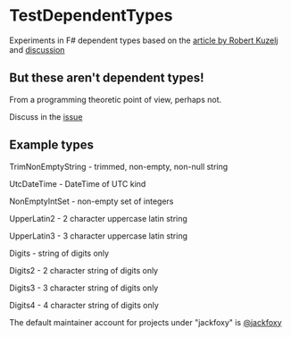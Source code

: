 # TestDependentTypes

Experiments in F# dependent types based on the [article by Robert Kuzelj](https://robkuz.github.io/Limited-Values/) and [discussion](https://github.com/robkuz/robkuz.github.io/issues/6)

## But these aren't dependent types!

From a programming theoretic point of view, perhaps not.

Discuss in the [issue]()

## Example types

TrimNonEmptyString - trimmed, non-empty, non-null string 

UtcDateTime - DateTime of UTC kind

NonEmptyIntSet - non-empty set of integers

UpperLatin2 - 2 character uppercase latin string

UpperLatin3 - 3 character uppercase latin string
 
Digits - string of digits only

Digits2 - 2 character string of digits only

Digits3 - 3 character string of digits only

Digits4 - 4 character string of digits only


The default maintainer account for projects under "jackfoxy" is [@jackfoxy](https://github.com/jackfoxy) 

